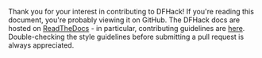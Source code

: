 Thank you for your interest in contributing to DFHack! If you're reading this
document, you're probably viewing it on GitHub. The DFHack docs are hosted
on [ReadTheDocs](https://dfhack.readthedocs.io/) - in particular, contributing
guidelines are [here](https://docs.dfhack.org/en/latest/docs/Contributing.html).
Double-checking the style guidelines before submitting a pull request is
always appreciated.
